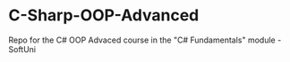 # C-Sharp-OOP-Advanced
Repo for the C# OOP Advaced course in the "C# Fundamentals" module - SoftUni
